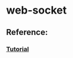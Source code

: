 # web-socket
## Reference: 
### [Tutorial](https://channels.readthedocs.io/en/latest/tutorial/part_1.html)
